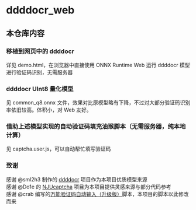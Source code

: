# ddddocr_web

## 本仓库内容

### 移植到网页中的 ddddocr

详见 demo.html，在浏览器中直接使用 ONNX Runtime Web 运行 ddddocr 模型进行验证码识别，无需服务器

### ddddocr UInt8 量化模型

见 common_q8.onnx 文件，效果对比原模型略有下降，不过对大部分验证码识别率依旧较高。体积小，对 Web 友好。

### 借助上述模型实现的自动验证码填充油猴脚本（无需服务器，纯本地计算）

见 captcha.user.js，可以自动帮忙填写验证码

### 致谢

感谢 @sml2h3 制作的 [ddddocr](https://github.com/sml2h3/ddddocr) 项目作为本项目优质模型来源  
感谢 @Do1e 的 [NJUcaptcha](https://github.com/Do1e/NJUcaptcha) 项目为本项目提供灵感来源与部分代码参考  
感谢 @crab 编写的[万能验证码自动输入（升级版）](https://greasyfork.org/zh-CN/scripts/418942-%E4%B8%87%E8%83%BD%E9%AA%8C%E8%AF%81%E7%A0%81%E8%87%AA%E5%8A%A8%E8%BE%93%E5%85%A5-%E5%8D%87%E7%BA%A7%E7%89%88)脚本，本项目的脚本以此修改而来
